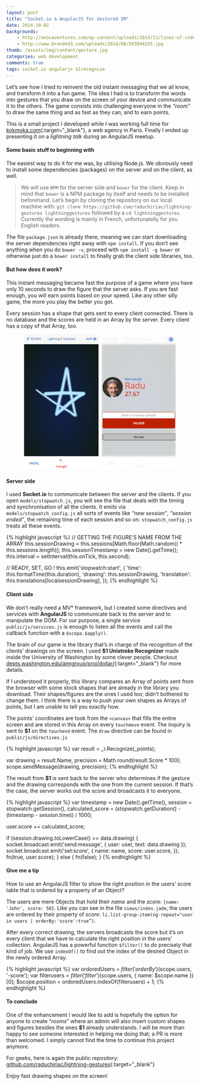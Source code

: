 ```yaml
---
layout: post
title: "Socket.io & AngularJS for Gestured IM"
date: 2014-10-02
backgrounds:
    - http://avocaventures.com/wp-content/uploads/2014/11/lines-of-code.jpg
    - http://www.branded3.com/uploads/2014/08/503944255.jpg
thumb: /assets/img/content/gesture.jpg
categories: web development
comments: true
tags: socket.io angularjs $1recognize
---
```

Let’s see how I tried to reinvent the old instant messaging that we all know, and transform it into a fun game. The idea I had is to transform the words into gestures that you draw on the screen of your device and communicate it to the others. The game consists into challenging everyone in the *“room”* to draw the same thing and as fast as they can, and to earn points.

This is a small project I developed while I was working full time for [kokmoka.com](http://kokmoka.com){:target="_blank"}, a web agency in Paris. Finally I ended up presenting it on a *lightning talk* during an AngularJS meetup.

#### Some basic stuff to beginning with

The easiest way to do it for me was, by utilising Node.js. We obviously need to install some dependencies (packages) on the server and on the client, as well.

> We will use `NPM` for the server side and `bower` for the client. Keep in mind that `bower` is a NPM package by itself and needs to be installed beforehand. Let’s begin by cloning the repository on our local machine with:
`git clone https://github.com/raduchiriac/lightning-gestures lightninggestures` followed by a `cd lightninggestures`. Currently the wording is mainly in French, unfortunatelly for you English readers.

The file `package.json` is already there, meaning we can start downloading the server dependencies right away with `npm install`. If you don’t see anything when you do `bower -v`, proceed with `npm install -g bower` or otherwise just do a `bower install` to finally grab the client side libraries, too.

#### But how does it work?

This instant messaging became fast the purpose of a game where you have only 10 seconds to draw the figure that the server asks. If you are fast enough, you will earn points based on your speed. Like any other silly game, the more you play the better you get.

Every session has a shape that gets sent to every client connected. There is no database and the scores are held in an Array by the server. Every client has a copy of that Array, too.

<p style="text-align:center;">
<img src="/assets/img/content/geste1.jpg" alt="Geste1" title="Shape drawing" style="max-width: 200px;display:inline-block;">&nbsp;
<img src="/assets/img/content/geste2.jpg" alt="Geste2" title="User profile" style="max-width: 200px;display:inline-block;">
</p>

#### Server side

I used **Socket.io** to communicate between the server and the clients. If you open `models/stopwatch.js`, you will see the file that deals with the timing and synchronisation of all the clients. It emits via `models/stopwatch_config.js` all sorts of events like *“new session”*, *“session ended”*, the remaining time of each session and so on. `stopwatch_config.js` treats all these events.

{% highlight javascript %}
// GETTING THE FIGURE’S NAME FROM THE ARRAY
this.sessionDrawing = this.sessions[Math.floor(Math.random() * this.sessions.length)];
this.sessionTimestamp = new Date().getTime();
this.interval = setInterval(this.onTick, this.second);

// READY, SET, GO !
this.emit('stopwatch:start', {
    'time': this.formatTime(this.duration),
    'drawing': this.sessionDrawing,
    'translation': this.translations[localsessionDrawing],
});
{% endhighlight %}

#### Client side

We don’t really need a MV* framework, but I created some directives and services with **AngularJS** to communicate back to the server and to manipulate the DOM. For our purpose, a single service `public/js/services.js` is enough to listen all the events and call the callback function with a `$scope.$apply()`.

The brain of our game is the library that’s in charge of the recognition of the clients’ drawings on the screen. I used **$1 Unistroke Recognizer** made inside the University of Washington by some clever people. Checkout [depts.washington.edu/aimgroup/proj/dollar/](https://depts.washington.edu/aimgroup/proj/dollar/){:target="_blank"} for more details.

If I understood it properly, this library compares an Array of points sent from the browser with some stock shapes that are already in the library you download. Their shapes/figures are the ones I used too; didn’t bothered to change them. I think there is a way to push your own shapes as Arrays of points, but I am unable to tell you exactly how.

The points’ coordinates are took from the `<canvas>` that fills the entire screen and are stored in this Array on every `touchmove` event. The inquiry is sent to **$1** on the `touchend` event. The `draw` directive can be found in `public/js/directives.js`

{% highlight javascript %}
var result = _r.Recognize(_points);

var drawing = result.Name,
  precision = Math.round(result.Score * 100);
scope.sendMessage(drawing, precision);
{% endhighlight %}

The result from **$1** is sent back to the server who determines if the gesture and the drawing corresponds with the one from the current session. If that’s the case, the server works out the score and broadcasts it to everyone.

{% highlight javascript %}
var timestamp = new Date().getTime(),
  session = stopwatch.getSession(),
  calculated_score = (stopwatch.getDuration() - (timestamp - session.time)) / 1000;

user.score += calculated_score;

if (session.drawing.toLowerCase() == data.drawing) {
  socket.broadcast.emit('send:message', {
    user: user,
    text: data.drawing
  });
  socket.broadcast.emit('set:score', {
    name: name,
    score: user.score,
  });
  fn(true, user.score);
} else {
  fn(false);
}
{% endhighlight %}

#### Give me a tip

How to use an AngularJS filter to show the right position in the users’ score table that is ordered by a property of an Object?

The users are mere Objects that hold their *name* and the *score*: `{name: 'John', score: 50}`. Like you can see in the file `views/index.jade`, the users are ordered by their property of *score*: `li.list-group-item(ng-repeat="user in users | orderBy:'score':true”)`.

After every correct drawing, the servers broadcasts the score but it’s on every client that we have to calculate the right position in the users’ collection. AngularJS has a powerful function `$filter()` to do precisely that kind of job. We use `indexOf()` to find out the index of the desired Object in the newly ordered Array.

{% highlight javascript %}
var ordoredUsers = $filter('orderBy')($scope.users, '-score');
var filterusers = $filter('filter')($scope.users, {
    name: $scope.name
})[0];
$scope.position = ordoredUsers.indexOf(filterusers) + 1;
{% endhighlight %}

#### To conclude

One of the enhancement I would like to add is hopefully the option for anyone to create “*rooms*” where an admin will also insert custom shapes and figures besides the ones **$1** already understands. I will be more than happy to see someone interested in helping me doing that; a PR is more than welcomed. I simply cannot find the time to continue this project anymore.

For geeks, here is again the public repository:
[github.com/raduchiriac/lightning-gestures](https://github.com/raduchiriac/lightning-gestures){:target="_blank"}

Enjoy fast drawing shapes on the screen!
